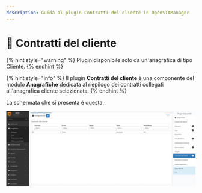 ```yaml
---
description: Guida al plugin Contratti del cliente in OpenSTAManager
---
```


# 🧾 Contratti del cliente

{% hint style="warning" %}
Plugin disponibile solo da un'anagrafica di tipo Cliente.
{% endhint %}

{% hint style="info" %}
Il plugin **Contratti del cliente** è una componente del modulo **Anagrafiche** dedicata al riepilogo dei contratti collegati all'anagrafica cliente selezionata.
{% endhint %}

La schermata che si presenta è questa:

![](<../../../../.gitbook/assets/image (102).png>)
